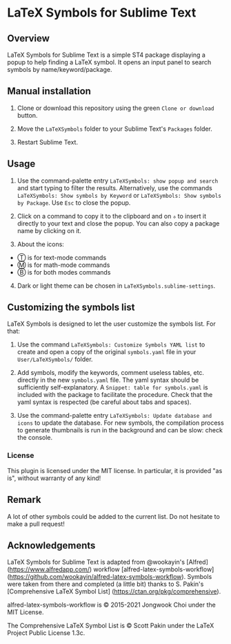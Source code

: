 # LaTeX Symbols for Sublime Text

## Overview

LaTeX Symbols for Sublime Text is a simple ST4 package displaying a popup to help finding
a LaTeX symbol. It opens an input panel to search symbols by name/keyword/package.


## Manual installation

1. Clone or download this repository using the green `Clone or download` button. 

2. Move the `LaTeXSymbols` folder to your Sublime Text's `Packages` folder. 

3. Restart Sublime Text.


## Usage

1. Use the command-palette entry `LaTeXSymbols: show popup and search` and start typing to
filter the results. Alternatively, use the commands `LaTeXSymbols: Show symbols by
Keyword` or `LaTeXSymbols: Show symbols by Package`. Use `Esc` to close the popup.

2. Click on a command to copy it to the clipboard and on `⎀` to insert it directly to your
text and close the popup. You can also copy a package name by clicking on it. 

3. About the icons:

- Ⓣ is for text-mode commands
- Ⓜ is for math-mode commands
- Ⓑ is for both modes commands

4. Dark or light theme can be chosen in `LaTeXSymbols.sublime-settings`.


## Customizing the symbols list

LaTeX Symbols is designed to let the user customize the symbols list. For that:

1. Use the command `LaTeXSymbols: Customize Symbols YAML list` to create and open a copy
of the original `symbols.yaml` file in your `User/LaTeXSymbols/` folder. 

2. Add symbols, modify the keywords, comment useless tables, etc. directly in the new
`symbols.yaml` file. The yaml syntax should be sufficiently self-explanatory. A `Snippet:
table for symbols.yaml` is included with the package to facilitate the procedure. Check
that the yaml syntax is respected (be careful about tabs and spaces).

3. Use the command-palette entry `LaTeXSymbols: Update database and icons` to update the
database. For new symbols, the compilation process to generate thumbnails is run in the
background and can be slow: check the console.


### License

This plugin is licensed under the MIT license. In particular, it is provided "as is",
without warranty of any kind!


## Remark

A lot of other symbols could be added to the current list. Do not hesitate to make a pull
request!


## Acknowledgements

LaTeX Symbols for Sublime Text is adapted from @wookayin's [Alfred]
(https://www.alfredapp.com/) workflow [alfred-latex-symbols-workflow]
(https://github.com/wookayin/alfred-latex-symbols-workflow). Symbols were taken from
there and completed (a little bit) thanks to S. Pakin's [Comprehensive LaTeX Symbol List]
(https://ctan.org/pkg/comprehensive).

alfred-latex-symbols-workflow is © 2015-2021 Jongwook Choi under the MIT License.

The Comprehensive LaTeX Symbol List is © Scott Pakin under the LaTeX Project Public
License 1.3c.


